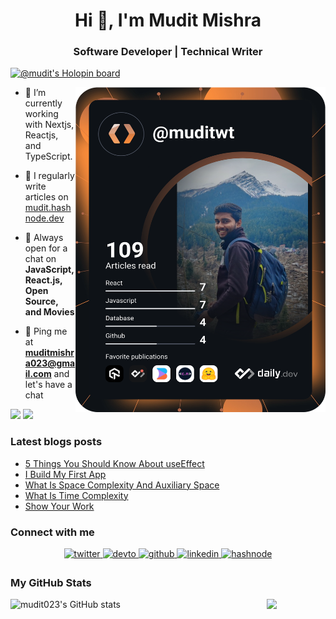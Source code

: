<h1 align="center">Hi 👋, I'm Mudit Mishra</h1>
<h3 align="center">Software Developer | Technical Writer</h3>

[![@mudit's Holopin board](https://holopin.me/mudit)](https://holopin.io/@mudit)

<a href="https://github.com/mudit023/mudit023/blob/main/devcard.svg"><img src="https://github.com/mudit023/mudit023/blob/main/devcard.svg" align="right" width="400" height="520"  alt="Mudit's Dev Card"/></a>

- 🌱 I’m currently working with Nextjs, Reactjs, and TypeScript. 

- 📝 I regularly write articles on [mudit.hashnode.dev](https://mudit.hashnode.dev)

- 💬 Always open for a chat on **JavaScript, React.js, Open Source, and Movies**

- 📧 Ping me at **muditmishra023@gmail.com** and let's have a chat

<a href="https://www.twitter.com/muditwt" target="_blank" rel="noreferrer"><img
src="https://img.shields.io/twitter/follow/muditwt?logo=twitter&style=for-the-badge&color=0891b2&labelColor=1c1917"
/></a>
<a href="https://www.github.com/mudit023" target="_blank" rel="noreferrer"><img
src="https://img.shields.io/github/followers/mudit023?logo=github&style=for-the-badge&color=0891b2&labelColor=1c1917" /></a>


### Latest blogs posts
<!-- BLOG-POST-LIST:START -->
- [5 Things You Should Know About useEffect](https://mudit.hashnode.dev/5-things-you-should-know-about-useeffect)
- [I Build My First App](https://mudit.hashnode.dev/i-build-my-first-app)
- [What Is Space Complexity And Auxiliary Space](https://mudit.hashnode.dev/what-is-space-complexity-and-auxiliary-space)
- [What Is Time Complexity](https://mudit.hashnode.dev/what-is-time-complexity)
- [Show Your Work](https://mudit.hashnode.dev/show-your-work)
<!-- BLOG-POST-LIST:END -->



<h3 align="left">Connect with me</h3>
<div align="center">
<a href="https://twitter.com/muditwt" target="_blank">
<img src=https://img.shields.io/badge/twitter-%2300acee.svg?&style=for-the-badge&logo=twitter&logoColor=white alt=twitter style="margin-bottom: 5px;" />
</a>
<a href="https://dev.to/muditwt" target="_blank">
<img src=https://img.shields.io/badge/dev.to-%2308090A.svg?&style=for-the-badge&logo=dev.to&logoColor=white alt=devto style="margin-bottom: 5px;" />
</a>
<a href="https://github.com/mudit023" target="_blank">
<img src=https://img.shields.io/badge/github-%2324292e.svg?&style=for-the-badge&logo=github&logoColor=white alt=github style="margin-bottom: 5px;" />
</a>
<a href="https://linkedin.com/in/mudit-mishra" target="_blank">
<img src=https://img.shields.io/badge/linkedin-%231E77B5.svg?&style=for-the-badge&logo=linkedin&logoColor=white alt=linkedin style="margin-bottom: 5px;" />
</a>
<a href="https://hashnode.com/@muditwt" target="_blank">
<img src=https://img.shields.io/badge/hashnode-%232962FF.svg?&style=for-the-badge&logo=hashnode&logoColor=white alt=hashnode style="margin-bottom: 5px;" />
</a>  
</div>  



### My GitHub Stats

<a href="http://www.github.com/mudit023"><img src="https://github-readme-stats.vercel.app/api?username=mudit023&show_icons=true&count_private=true&hide_border=true&theme=onedark" alt="mudit023's GitHub stats" align="left" width="410px" /></a>

<a href="http://www.github.com/mudit023"><img src="https://github-readme-streak-stats.herokuapp.com/?user=mudit023&hide_border=true&theme=onedark" width="410px" /></a>
